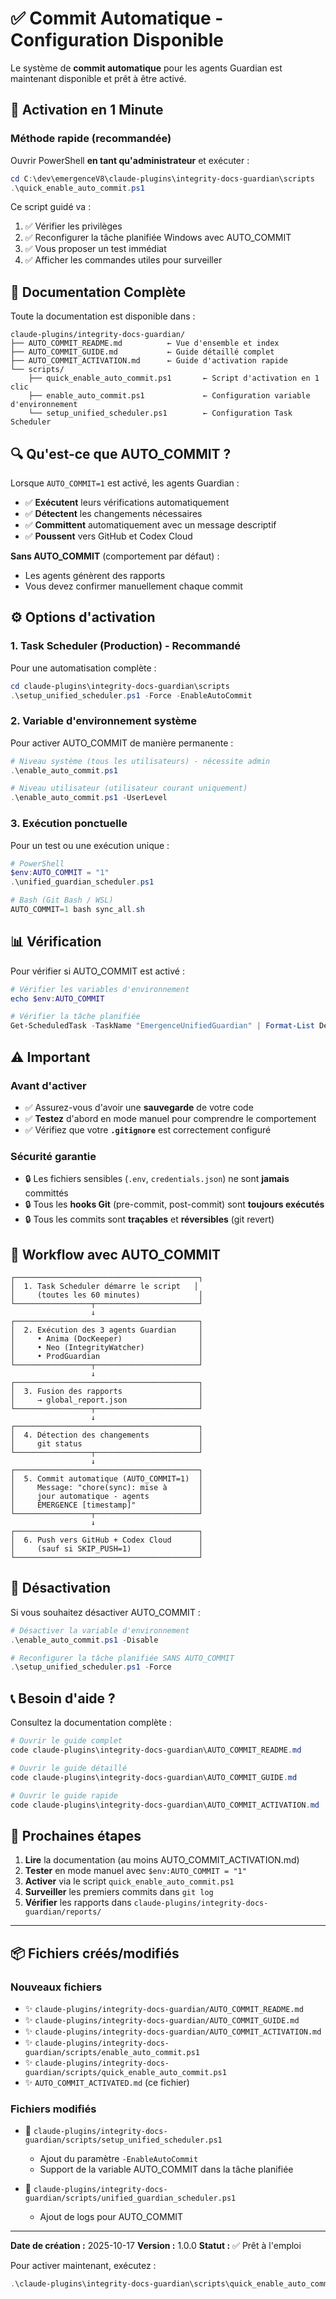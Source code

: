# ✅ Commit Automatique - Configuration Disponible

Le système de **commit automatique** pour les agents Guardian est maintenant disponible et prêt à être activé.

## 🚀 Activation en 1 Minute

### Méthode rapide (recommandée)

Ouvrir PowerShell **en tant qu'administrateur** et exécuter :

```powershell
cd C:\dev\emergenceV8\claude-plugins\integrity-docs-guardian\scripts
.\quick_enable_auto_commit.ps1
```

Ce script guidé va :
1. ✅ Vérifier les privilèges
2. ✅ Reconfigurer la tâche planifiée Windows avec AUTO_COMMIT
3. ✅ Vous proposer un test immédiat
4. ✅ Afficher les commandes utiles pour surveiller

## 📖 Documentation Complète

Toute la documentation est disponible dans :

```
claude-plugins/integrity-docs-guardian/
├── AUTO_COMMIT_README.md          ← Vue d'ensemble et index
├── AUTO_COMMIT_GUIDE.md           ← Guide détaillé complet
├── AUTO_COMMIT_ACTIVATION.md      ← Guide d'activation rapide
└── scripts/
    ├── quick_enable_auto_commit.ps1       ← Script d'activation en 1 clic
    ├── enable_auto_commit.ps1             ← Configuration variable d'environnement
    └── setup_unified_scheduler.ps1        ← Configuration Task Scheduler
```

## 🔍 Qu'est-ce que AUTO_COMMIT ?

Lorsque `AUTO_COMMIT=1` est activé, les agents Guardian :

- ✅ **Exécutent** leurs vérifications automatiquement
- ✅ **Détectent** les changements nécessaires
- ✅ **Committent** automatiquement avec un message descriptif
- ✅ **Poussent** vers GitHub et Codex Cloud

**Sans AUTO_COMMIT** (comportement par défaut) :
- Les agents génèrent des rapports
- Vous devez confirmer manuellement chaque commit

## ⚙️ Options d'activation

### 1. Task Scheduler (Production) - Recommandé

Pour une automatisation complète :

```powershell
cd claude-plugins\integrity-docs-guardian\scripts
.\setup_unified_scheduler.ps1 -Force -EnableAutoCommit
```

### 2. Variable d'environnement système

Pour activer AUTO_COMMIT de manière permanente :

```powershell
# Niveau système (tous les utilisateurs) - nécessite admin
.\enable_auto_commit.ps1

# Niveau utilisateur (utilisateur courant uniquement)
.\enable_auto_commit.ps1 -UserLevel
```

### 3. Exécution ponctuelle

Pour un test ou une exécution unique :

```powershell
# PowerShell
$env:AUTO_COMMIT = "1"
.\unified_guardian_scheduler.ps1

# Bash (Git Bash / WSL)
AUTO_COMMIT=1 bash sync_all.sh
```

## 📊 Vérification

Pour vérifier si AUTO_COMMIT est activé :

```powershell
# Vérifier les variables d'environnement
echo $env:AUTO_COMMIT

# Vérifier la tâche planifiée
Get-ScheduledTask -TaskName "EmergenceUnifiedGuardian" | Format-List Description
```

## ⚠️ Important

### Avant d'activer

- ✅ Assurez-vous d'avoir une **sauvegarde** de votre code
- ✅ **Testez** d'abord en mode manuel pour comprendre le comportement
- ✅ Vérifiez que votre **`.gitignore`** est correctement configuré

### Sécurité garantie

- 🔒 Les fichiers sensibles (`.env`, `credentials.json`) ne sont **jamais** committés
- 🔒 Tous les **hooks Git** (pre-commit, post-commit) sont **toujours exécutés**
- 🔒 Tous les commits sont **traçables** et **réversibles** (git revert)

## 🔄 Workflow avec AUTO_COMMIT

```
┌─────────────────────────────────────────┐
│  1. Task Scheduler démarre le script   │
│     (toutes les 60 minutes)             │
└─────────────────┬───────────────────────┘
                  ↓
┌─────────────────────────────────────────┐
│  2. Exécution des 3 agents Guardian     │
│     • Anima (DocKeeper)                 │
│     • Neo (IntegrityWatcher)            │
│     • ProdGuardian                      │
└─────────────────┬───────────────────────┘
                  ↓
┌─────────────────────────────────────────┐
│  3. Fusion des rapports                 │
│     → global_report.json                │
└─────────────────┬───────────────────────┘
                  ↓
┌─────────────────────────────────────────┐
│  4. Détection des changements           │
│     git status                          │
└─────────────────┬───────────────────────┘
                  ↓
┌─────────────────────────────────────────┐
│  5. Commit automatique (AUTO_COMMIT=1)  │
│     Message: "chore(sync): mise à       │
│     jour automatique - agents           │
│     ÉMERGENCE [timestamp]"              │
└─────────────────┬───────────────────────┘
                  ↓
┌─────────────────────────────────────────┐
│  6. Push vers GitHub + Codex Cloud      │
│     (sauf si SKIP_PUSH=1)               │
└─────────────────────────────────────────┘
```

## 🛑 Désactivation

Si vous souhaitez désactiver AUTO_COMMIT :

```powershell
# Désactiver la variable d'environnement
.\enable_auto_commit.ps1 -Disable

# Reconfigurer la tâche planifiée SANS AUTO_COMMIT
.\setup_unified_scheduler.ps1 -Force
```

## 📞 Besoin d'aide ?

Consultez la documentation complète :

```powershell
# Ouvrir le guide complet
code claude-plugins\integrity-docs-guardian\AUTO_COMMIT_README.md

# Ouvrir le guide détaillé
code claude-plugins\integrity-docs-guardian\AUTO_COMMIT_GUIDE.md

# Ouvrir le guide rapide
code claude-plugins\integrity-docs-guardian\AUTO_COMMIT_ACTIVATION.md
```

## 🎯 Prochaines étapes

1. **Lire** la documentation (au moins AUTO_COMMIT_ACTIVATION.md)
2. **Tester** en mode manuel avec `$env:AUTO_COMMIT = "1"`
3. **Activer** via le script `quick_enable_auto_commit.ps1`
4. **Surveiller** les premiers commits dans `git log`
5. **Vérifier** les rapports dans `claude-plugins/integrity-docs-guardian/reports/`

---

## 📦 Fichiers créés/modifiés

### Nouveaux fichiers

- ✨ `claude-plugins/integrity-docs-guardian/AUTO_COMMIT_README.md`
- ✨ `claude-plugins/integrity-docs-guardian/AUTO_COMMIT_GUIDE.md`
- ✨ `claude-plugins/integrity-docs-guardian/AUTO_COMMIT_ACTIVATION.md`
- ✨ `claude-plugins/integrity-docs-guardian/scripts/enable_auto_commit.ps1`
- ✨ `claude-plugins/integrity-docs-guardian/scripts/quick_enable_auto_commit.ps1`
- ✨ `AUTO_COMMIT_ACTIVATED.md` (ce fichier)

### Fichiers modifiés

- 🔧 `claude-plugins/integrity-docs-guardian/scripts/setup_unified_scheduler.ps1`
  - Ajout du paramètre `-EnableAutoCommit`
  - Support de la variable AUTO_COMMIT dans la tâche planifiée

- 🔧 `claude-plugins/integrity-docs-guardian/scripts/unified_guardian_scheduler.ps1`
  - Ajout de logs pour AUTO_COMMIT

---

**Date de création :** 2025-10-17
**Version :** 1.0.0
**Statut :** ✅ Prêt à l'emploi

Pour activer maintenant, exécutez :
```powershell
.\claude-plugins\integrity-docs-guardian\scripts\quick_enable_auto_commit.ps1
```
